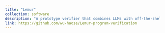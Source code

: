 ```yaml
---
title: "Lemur"
collection: software
description: "A prototype verifier that combines LLMs with off-the-shelf program verification tools"
link: https://github.com/wu-haoze/Lemur-program-verification
---
```


